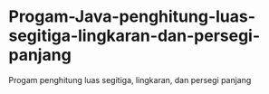 # Progam-Java-penghitung-luas-segitiga-lingkaran-dan-persegi-panjang
Progam penghitung luas segitiga, lingkaran, dan persegi panjang 
